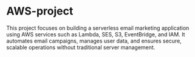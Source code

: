 # AWS-project
This project focuses on building a serverless email marketing application using AWS services such as Lambda, SES, S3, EventBridge, and IAM. It automates email campaigns, manages user data, and ensures secure, scalable operations without traditional server management.

